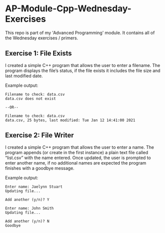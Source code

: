 # AP-Module-Cpp-Wednesday-Exercises
This repo is part of my 'Advanced Programming' module. It contains all of the Wednesday exercises / primers.

## Exercise 1: File Exists
I created a simple C++ program that allows the user to enter a filename. The program displays the file’s status, if the file exists it includes the file size and last modified date.

Example output:
```
Filename to check: data.csv
data.csv does not exist

--OR--

Filename to check: data.csv
data.csv, 25 bytes, last modified: Tue Jan 12 14:41:00 2021
```

## Exercise 2: File Writer
I created a simple C++ program that allows the user to enter a name. The program appends (or create in
the first instance) a plain text file called “list.csv” with the name entered. Once updated, the user is
prompted to enter another name, if no additional names are expected the program finishes with a
goodbye message.

Example output:
```
Enter name: Jaelynn Stuart
Updating file...

Add another (y/n)? Y

Enter name: John Smith
Updating file...

Add another (y/n)? N
Goodbye
```
